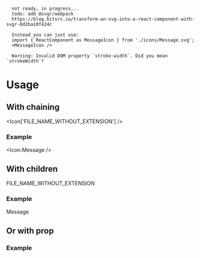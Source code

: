 ```
  not ready, in progress...
  todo: add @svgr/webpack
  https://blog.bitsrc.io/transform-an-svg-into-a-react-component-with-svgr-8d2ba10f424c

  Instead you can just use:
  import { ReactComponent as MessageIcon } from './icons/Message.svg';
  <MessageIcon />

  Warning: Invalid DOM property `stroke-width`. Did you mean `strokeWidth`?
```

# Usage

## With chaining
<Icon['FILE_NAME_WITHOUT_EXTENSION'] />

### Example
<Icon.Message />

## With children
<LogosIcon>FILE_NAME_WITHOUT_EXTENSION</LogosIcon>

### Example
<LogosIcon>Message</LogosIcon>

## Or with prop
<LogosIcon name="FILE_NAME_WITHOUT_EXTENSION" />

### Example
<LogosIcon name="Message" />
